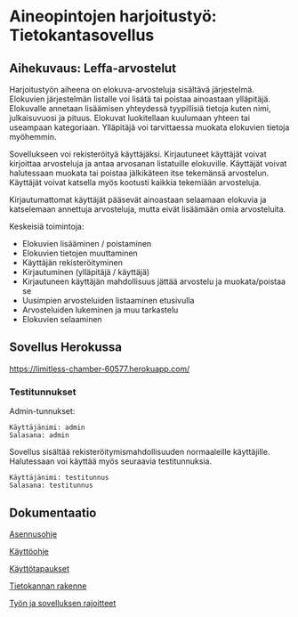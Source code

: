 # Aineopintojen harjoitustyö: Tietokantasovellus

## Aihekuvaus: Leffa-arvostelut

Harjoitustyön aiheena on elokuva-arvosteluja sisältävä järjestelmä. Elokuvien järjestelmän listalle voi lisätä tai poistaa ainoastaan ylläpitäjä. Elokuvalle annetaan lisäämisen yhteydessä tyypillisiä tietoja kuten nimi, julkaisuvuosi ja pituus. Elokuvat luokitellaan kuulumaan yhteen tai useampaan kategoriaan. Ylläpitäjä voi tarvittaessa muokata elokuvien tietoja myöhemmin.

Sovellukseen voi rekisteröityä käyttäjäksi. Kirjautuneet käyttäjät voivat kirjoittaa arvosteluja ja antaa arvosanan listatuille elokuville. Käyttäjät voivat halutessaan muokata tai poistaa jälkikäteen itse tekemänsä arvostelun. Käyttäjät voivat katsella myös kootusti kaikkia tekemiään arvosteluja.

Kirjautumattomat käyttäjät pääsevät ainoastaan selaamaan elokuvia ja katselemaan annettuja arvosteluja, mutta eivät lisäämään omia arvosteluita.

Keskeisiä toimintoja:

* Elokuvien lisääminen / poistaminen
* Elokuvien tietojen muuttaminen
* Käyttäjän rekisteröityminen
* Kirjautuminen (ylläpitäjä / käyttäjä)
* Kirjautuneen käyttäjän mahdollisuus jättää arvostelu ja muokata/poistaa se
* Uusimpien arvosteluiden listaaminen etusivulla
* Arvosteluiden lukeminen ja muu tarkastelu
* Elokuvien selaaminen

## Sovellus Herokussa

https://limitless-chamber-60577.herokuapp.com/

### Testitunnukset

Admin-tunnukset:

```
Käyttäjänimi: admin
Salasana: admin
```

Sovellus sisältää rekisteröitymismahdollisuuden normaaleille käyttäjille. Halutessaan voi käyttää myös seuraavia testitunnuksia. 

```
Käyttäjänimi: testitunnus
Salasana: testitunnus
```


## Dokumentaatio
[Asennusohje](https://github.com/anketola/Tietokanta-leffasovellus/blob/master/documentation/asennusohje.md)

[Käyttöohje](https://github.com/anketola/Tietokanta-leffasovellus/blob/master/documentation/kayttoohje.md)

[Käyttötapaukset](https://github.com/anketola/Tietokanta-leffasovellus/blob/master/documentation/kayttotapaukset.md)

[Tietokannan rakenne](https://github.com/anketola/Tietokanta-leffasovellus/blob/master/documentation/tietokantakaavio.md)

[Työn ja sovelluksen rajoitteet](https://github.com/anketola/Tietokanta-leffasovellus/blob/master/documentation/rajoitteet.md)
